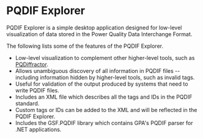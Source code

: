 # PQDIF Explorer

PQDIF Explorer is a simple desktop application designed for low-level
visualization of data stored in the Power Quality Data Interchange Format.

The following lists some of the features of the PQDIF Explorer.

* Low-level visualization to complement other higher-level tools,
  such as [PQDiffractor](http://www.pqview.com/pqdiffractor/).
* Allows unambiguous discovery of all information in PQDIF files --
  including information hidden by higher-level tools, such as invalid tags.
* Useful for validation of the output produced by systems that need to write PQDIF files.
* Includes an XML file which describes all the tags and IDs in the PQDIF standard.
* Custom tags or IDs can be added to the XML and will be reflected in the PQDIF Explorer.
* Includes the GSF.PQDIF library which contains GPA's PQDIF parser for .NET applications.

